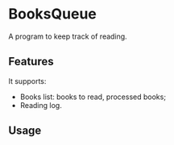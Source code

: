 # BooksQueue
A program to keep track of reading.


## Features
It supports:
* Books list: books to read, processed books;
* Reading log.


## Usage

